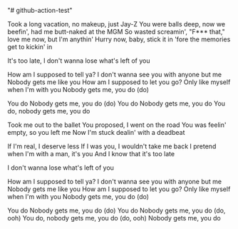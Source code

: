 "# github-action-test" 


Took a long vacation, no makeup, just Jay-Z
You were balls deep, now we beefin', had me butt-naked at the MGM
So wasted screamin', "F*** that," love me now, but I'm anythin'
Hurry now, baby, stick it in 'fore the memories get to kickin' in

It's too late, I don't wanna lose what's left of you

How am I supposed to tell ya?
I don't wanna see you with anyone but me
Nobody gets me like you
How am I supposed to let you go?
Only like myself when I'm with you
Nobody gets me, you do (do)

You do
Nobody gets me, you do (do)
You do
Nobody gets me, you do
You do, nobody gets me, you do

Took me out to the ballet
You proposеd, I went on the road
You was feelin' empty, so you lеft me
Now I'm stuck dealin' with a deadbeat

If I'm real, I deserve less
If I was you, I wouldn't take me back
I pretend when I'm with a man, it's you
And I know that it's too late

I don't wanna lose what's left of you

How am I supposed to tell ya?
I don't wanna see you with anyone but me
Nobody gets me like you
How am I supposed to let you go?
Only like myself when I'm with you
Nobody gets me, you do (do)

You do
Nobody gets me, you do (do)
You do
Nobody gets me, you do (do, ooh)
You do, nobody gets me, you do (do, ooh)
Nobody gets me, you do
